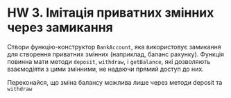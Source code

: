 # HW 3. Імітація приватних змінних через замикання

Створи функцію-конструктор `BankAccount`, яка використовує замикання для створення приватних змінних (наприклад, баланс рахунку). Функція повинна мати методи `deposit`, `withdraw`, і `getBalance`, які дозволяють взаємодіяти з цими змінними, не надаючи прямий доступ до них.

Переконайся, що зміна балансу можлива лише через методи deposit та `withdraw`